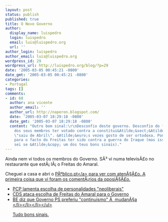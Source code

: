 ```yaml
---
layout: post
status: publish
published: true
title: O Novo Governo
author:
  display_name: luispedro
  login: luispedro
  email: luis@luispedro.org
  url: ''
author_login: luispedro
author_email: luis@luispedro.org
wordpress_id: 29
wordpress_url: http://luispedro.org/blog/?p=29
date: '2005-03-05 00:45:21 -0800'
date_gmt: '2005-03-05 00:45:21 -0800'
categories:
- Portugal
tags: []
comments:
- id: 68
  author: ana vicente
  author_email: ''
  author_url: http://naperon.blogspot.com/
  date: '2005-03-07 18:29:18 -0800'
  date_gmt: '2005-03-07 18:29:18 -0800'
  content: "Outro bom sinal:\r\nDesconfio deste governo. Desconfio do facto de um
    dos seus membros ter votado contra a constitui&Atilde;&sect;&Atilde;&pound;o que
    \"saiu de Abril\". &Atilde;&euro;s vezes gosto de ser ortodoxa. Ponto positivo
    para o facto do Freitas ter sido contra a guerra do Iraque (mas isso n&Atilde;&pound;o
    sei se &Atilde;&copy; um dos teus bons sinais)."
---
```

<p>Ainda nem vi todos os membros do Governo. S&Atilde;&sup3; vi numa televis&Atilde;&pound;o no restaurante que est&Atilde;&iexcl; l&Atilde;&iexcl; o Freitas do Amaral.</p>
<p>Cheguei a casa e abri o <a href="http:&#47;&#47;www.publico.pt&#47;">P&Atilde;&ordm;blico.pt<&#47;a> para ver com aten&Atilde;&sect;&Atilde;&pound;o. A primeira coisa que vi foram os coment&Atilde;&iexcl;rios da oposi&Atilde;&sect;&Atilde;&pound;o.</p>
<ul>
<li>PCP lamenta escolha de personalidades "neoliberais"
<li>CDS ataca escolha de Freitas do Amaral para o Governo
<li>BE diz que Governo PS preferiu "continuismo" &Atilde;&nbsp; mudan&Atilde;&sect;a<br />
<&#47;li><&#47;li><&#47;li><&#47;ul></p>
<p>Tudo bons sinais.</p>
